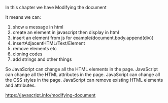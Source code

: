 In this chapter we have Modifying the document

It means we can:
  1) show a message in html
  2) create an element in javascript then display in html 
  3) insert an element from js for example(document.body.append(div))
  4) insertAdjacentHTML/Text/Element
  5) remove elements etc
  6) cloning codes 
  7) add strings and other things 

So JavaScript can change all the HTML elements in the page. JavaScript can change all the HTML attributes in the page. JavaScript can change all the CSS styles in the page. JavaScript can remove existing HTML elements and attributes.

https://javascript.info/modifying-document
